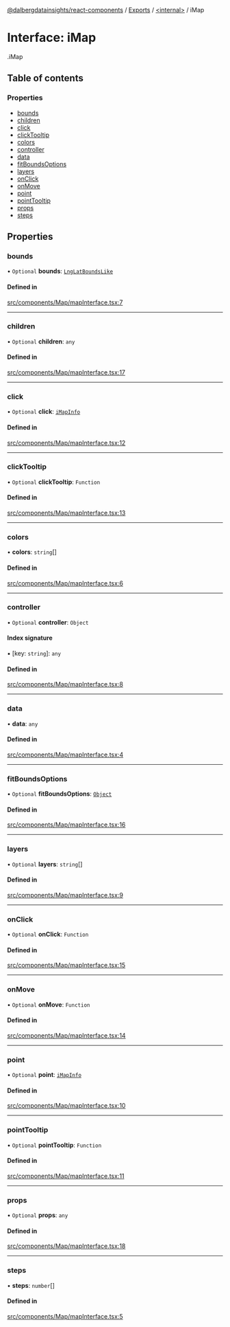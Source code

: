 [@dalbergdatainsights/react-components](../README.md) / [Exports](../modules.md) / [<internal\>](../modules/internal_.md) / iMap

# Interface: iMap

[<internal>](../modules/internal_.md).iMap

## Table of contents

### Properties

- [bounds](internal_.iMap.md#bounds)
- [children](internal_.iMap.md#children)
- [click](internal_.iMap.md#click)
- [clickTooltip](internal_.iMap.md#clicktooltip)
- [colors](internal_.iMap.md#colors)
- [controller](internal_.iMap.md#controller)
- [data](internal_.iMap.md#data)
- [fitBoundsOptions](internal_.iMap.md#fitboundsoptions)
- [layers](internal_.iMap.md#layers)
- [onClick](internal_.iMap.md#onclick)
- [onMove](internal_.iMap.md#onmove)
- [point](internal_.iMap.md#point)
- [pointTooltip](internal_.iMap.md#pointtooltip)
- [props](internal_.iMap.md#props)
- [steps](internal_.iMap.md#steps)

## Properties

### bounds

• `Optional` **bounds**: [`LngLatBoundsLike`](../modules/internal_.md#lnglatboundslike)

#### Defined in

[src/components/Map/mapInterface.tsx:7](https://github.com/DalbergDataInsights/react-components/blob/7951db8/src/components/Map/mapInterface.tsx#L7)

___

### children

• `Optional` **children**: `any`

#### Defined in

[src/components/Map/mapInterface.tsx:17](https://github.com/DalbergDataInsights/react-components/blob/7951db8/src/components/Map/mapInterface.tsx#L17)

___

### click

• `Optional` **click**: [`iMapInfo`](internal_.iMapInfo.md)

#### Defined in

[src/components/Map/mapInterface.tsx:12](https://github.com/DalbergDataInsights/react-components/blob/7951db8/src/components/Map/mapInterface.tsx#L12)

___

### clickTooltip

• `Optional` **clickTooltip**: `Function`

#### Defined in

[src/components/Map/mapInterface.tsx:13](https://github.com/DalbergDataInsights/react-components/blob/7951db8/src/components/Map/mapInterface.tsx#L13)

___

### colors

• **colors**: `string`[]

#### Defined in

[src/components/Map/mapInterface.tsx:6](https://github.com/DalbergDataInsights/react-components/blob/7951db8/src/components/Map/mapInterface.tsx#L6)

___

### controller

• `Optional` **controller**: `Object`

#### Index signature

▪ [key: `string`]: `any`

#### Defined in

[src/components/Map/mapInterface.tsx:8](https://github.com/DalbergDataInsights/react-components/blob/7951db8/src/components/Map/mapInterface.tsx#L8)

___

### data

• **data**: `any`

#### Defined in

[src/components/Map/mapInterface.tsx:4](https://github.com/DalbergDataInsights/react-components/blob/7951db8/src/components/Map/mapInterface.tsx#L4)

___

### fitBoundsOptions

• `Optional` **fitBoundsOptions**: [`Object`](../modules/internal_.md#object)

#### Defined in

[src/components/Map/mapInterface.tsx:16](https://github.com/DalbergDataInsights/react-components/blob/7951db8/src/components/Map/mapInterface.tsx#L16)

___

### layers

• `Optional` **layers**: `string`[]

#### Defined in

[src/components/Map/mapInterface.tsx:9](https://github.com/DalbergDataInsights/react-components/blob/7951db8/src/components/Map/mapInterface.tsx#L9)

___

### onClick

• `Optional` **onClick**: `Function`

#### Defined in

[src/components/Map/mapInterface.tsx:15](https://github.com/DalbergDataInsights/react-components/blob/7951db8/src/components/Map/mapInterface.tsx#L15)

___

### onMove

• `Optional` **onMove**: `Function`

#### Defined in

[src/components/Map/mapInterface.tsx:14](https://github.com/DalbergDataInsights/react-components/blob/7951db8/src/components/Map/mapInterface.tsx#L14)

___

### point

• `Optional` **point**: [`iMapInfo`](internal_.iMapInfo.md)

#### Defined in

[src/components/Map/mapInterface.tsx:10](https://github.com/DalbergDataInsights/react-components/blob/7951db8/src/components/Map/mapInterface.tsx#L10)

___

### pointTooltip

• `Optional` **pointTooltip**: `Function`

#### Defined in

[src/components/Map/mapInterface.tsx:11](https://github.com/DalbergDataInsights/react-components/blob/7951db8/src/components/Map/mapInterface.tsx#L11)

___

### props

• `Optional` **props**: `any`

#### Defined in

[src/components/Map/mapInterface.tsx:18](https://github.com/DalbergDataInsights/react-components/blob/7951db8/src/components/Map/mapInterface.tsx#L18)

___

### steps

• **steps**: `number`[]

#### Defined in

[src/components/Map/mapInterface.tsx:5](https://github.com/DalbergDataInsights/react-components/blob/7951db8/src/components/Map/mapInterface.tsx#L5)
